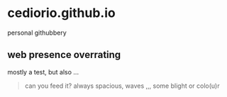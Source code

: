 # cediorio.github.io
personal githubbery

## web presence overrating
mostly a test,
but also ...
> can you feed it?
> always spacious, waves ,,, some blight or colo(u)r
